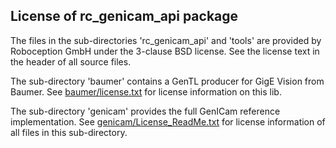 License of rc_genicam_api package
---------------------------------

The files in the sub-directories 'rc_genicam_api' and 'tools' are provided by
Roboception GmbH under the 3-clause BSD license. See the license text in the
header of all source files.

The sub-directory 'baumer' contains a GenTL producer for GigE Vision from Baumer.
See [baumer/license.txt](baumer/license.txt) for license information on this lib.

The sub-directory 'genicam' provides the full GenICam reference implementation.
See [genicam/License_ReadMe.txt](genicam/License_ReadMe.txt) for license information of all files in this
sub-directory.
